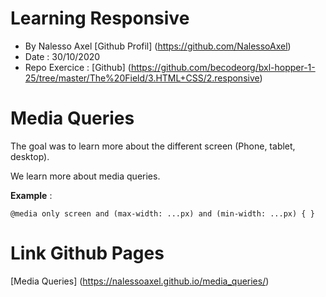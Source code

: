 # Learning Responsive
- By Nalesso Axel [Github Profil] (https://github.com/NalessoAxel)
- Date : 30/10/2020 
- Repo Exercice : [Github] (https://github.com/becodeorg/bxl-hopper-1-25/tree/master/The%20Field/3.HTML+CSS/2.responsive)
# Media Queries

The goal was to learn more about the different screen (Phone, tablet, desktop).

We learn more about media queries.

**Example** :

```
@media only screen and (max-width: ...px) and (min-width: ...px) { }

```

# Link Github Pages

[Media Queries] (https://nalessoaxel.github.io/media_queries/)